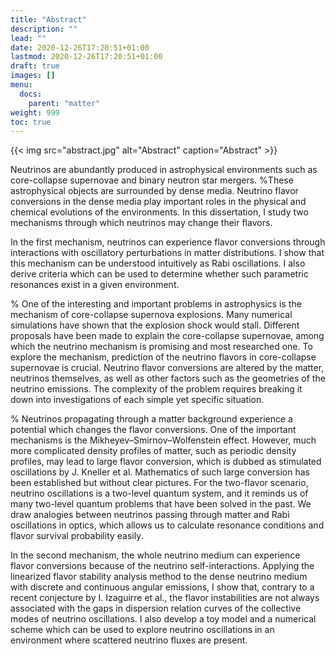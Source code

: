 ```yaml
---
title: "Abstract"
description: ""
lead: ""
date: 2020-12-26T17:20:51+01:00
lastmod: 2020-12-26T17:20:51+01:00
draft: true
images: []
menu:
  docs:
    parent: "matter"
weight: 999
toc: true
---
```


{{< img src="abstract.jpg" alt="Abstract" caption="Abstract" >}}

Neutrinos are abundantly produced in astrophysical environments such as core-collapse supernovae and binary neutron star mergers.
%These astrophysical objects are surrounded by dense media.
Neutrino flavor conversions in the dense media play important roles in the physical and chemical evolutions of the environments. In this dissertation, I study two mechanisms through which neutrinos may change their flavors.

In the first mechanism, neutrinos can experience flavor conversions through interactions with oscillatory perturbations in matter distributions. I show that this mechanism can be understood intuitively as Rabi oscillations. I also derive criteria which can be used to determine whether such parametric resonances exist in a given environment.

% One of the interesting and important problems in astrophysics is the mechanism of core-collapse supernova explosions. Many numerical simulations have shown that the explosion shock would stall. Different proposals have been made to explain the core-collapse supernovae, among which the neutrino mechanism is promising and most researched one. To explore the mechanism, prediction of the neutrino flavors in core-collapse supernovae is crucial. Neutrino flavor conversions are altered by the matter, neutrinos themselves, as well as other factors such as the geometries of the neutrino emissions. The complexity of the problem requires breaking it down into investigations of each simple yet specific situation.

% Neutrinos propagating through a matter background experience a potential which changes the flavor conversions. One of the important mechanisms is the Mikheyev–Smirnov–Wolfenstein effect. However, much more complicated density profiles of matter, such as periodic density profiles, may lead to large flavor conversion, which is dubbed as stimulated oscillations by J. Kneller et al. Mathematics of such large conversion has been established but without clear pictures. For the two-flavor scenario, neutrino oscillations is a two-level quantum system, and it reminds us of many two-level quantum problems that have been solved in the past. We draw analogies between neutrinos passing through matter and Rabi oscillations in optics, which allows us to calculate resonance conditions and flavor survival probability easily.

In the second mechanism, the whole neutrino medium can experience flavor conversions because of the neutrino self-interactions. Applying the linearized flavor stability analysis method to the dense neutrino medium with discrete and continuous angular emissions, I show that, contrary to a recent conjecture by I. Izaguirre et al., the flavor instabilities are not always associated with the gaps in dispersion relation curves of the collective modes of neutrino oscillations. I also develop a toy model and a numerical scheme which can be used to explore neutrino oscillations in an environment where scattered neutrino fluxes are present.